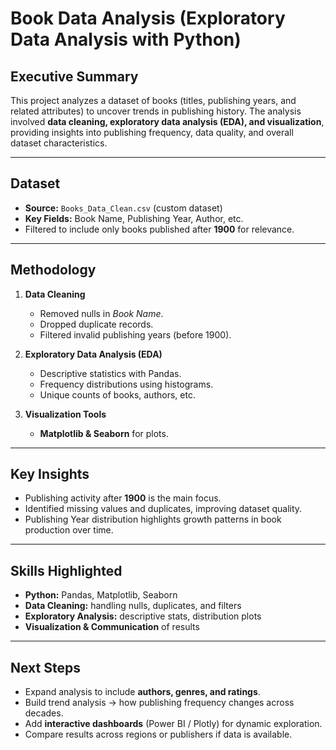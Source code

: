 
# Book Data Analysis (Exploratory Data Analysis with Python)

## Executive Summary

This project analyzes a dataset of books (titles, publishing years, and related attributes) to uncover trends in publishing history. The analysis involved **data cleaning, exploratory data analysis (EDA), and visualization**, providing insights into publishing frequency, data quality, and overall dataset characteristics.

---

## Dataset

* **Source:** `Books_Data_Clean.csv` (custom dataset)
* **Key Fields:** Book Name, Publishing Year, Author, etc.
* Filtered to include only books published after **1900** for relevance.

---

## Methodology

1. **Data Cleaning**

   * Removed nulls in *Book Name*.
   * Dropped duplicate records.
   * Filtered invalid publishing years (before 1900).

2. **Exploratory Data Analysis (EDA)**

   * Descriptive statistics with Pandas.
   * Frequency distributions using histograms.
   * Unique counts of books, authors, etc.

3. **Visualization Tools**

   * **Matplotlib & Seaborn** for plots.

---

## Key Insights

* Publishing activity after **1900** is the main focus.
* Identified missing values and duplicates, improving dataset quality.
* Publishing Year distribution highlights growth patterns in book production over time.

---

## Skills Highlighted

* **Python:** Pandas, Matplotlib, Seaborn
* **Data Cleaning:** handling nulls, duplicates, and filters
* **Exploratory Analysis:** descriptive stats, distribution plots
* **Visualization & Communication** of results

---

## Next Steps

* Expand analysis to include **authors, genres, and ratings**.
* Build trend analysis → how publishing frequency changes across decades.
* Add **interactive dashboards** (Power BI / Plotly) for dynamic exploration.
* Compare results across regions or publishers if data is available.

